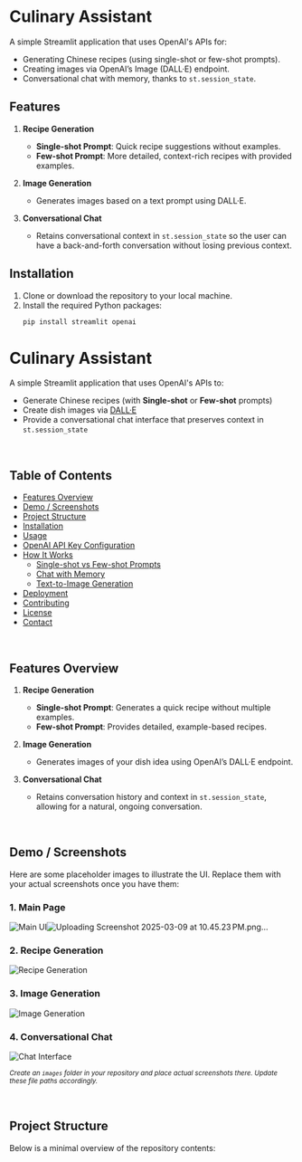 # Culinary Assistant

A simple Streamlit application that uses OpenAI's APIs for:
- Generating Chinese recipes (using single-shot or few-shot prompts).
- Creating images via OpenAI’s Image (DALL·E) endpoint.
- Conversational chat with memory, thanks to `st.session_state`.

## Features

1. **Recipe Generation**  
   - **Single-shot Prompt**: Quick recipe suggestions without examples.  
   - **Few-shot Prompt**: More detailed, context-rich recipes with provided examples.

2. **Image Generation**  
   - Generates images based on a text prompt using DALL·E.  

3. **Conversational Chat**  
   - Retains conversational context in `st.session_state` so the user can have a back-and-forth conversation without losing previous context.

## Installation

1. Clone or download the repository to your local machine.
2. Install the required Python packages:
   ```bash
   pip install streamlit openai
# Culinary Assistant

A simple Streamlit application that uses OpenAI's APIs to:
- Generate Chinese recipes (with **Single-shot** or **Few-shot** prompts)
- Create dish images via [DALL·E](https://openai.com/product/dall-e-2/)
- Provide a conversational chat interface that preserves context in `st.session_state`

<br />

## Table of Contents

- [Features Overview](#features-overview)
- [Demo / Screenshots](#demo--screenshots)
- [Project Structure](#project-structure)
- [Installation](#installation)
- [Usage](#usage)
- [OpenAI API Key Configuration](#openai-api-key-configuration)
- [How It Works](#how-it-works)
  - [Single-shot vs Few-shot Prompts](#single-shot-vs-few-shot-prompts)
  - [Chat with Memory](#chat-with-memory)
  - [Text-to-Image Generation](#text-to-image-generation)
- [Deployment](#deployment)
- [Contributing](#contributing)
- [License](#license)
- [Contact](#contact)

<br />

## Features Overview

1. **Recipe Generation**  
   - **Single-shot Prompt**: Generates a quick recipe without multiple examples.  
   - **Few-shot Prompt**: Provides detailed, example-based recipes.

2. **Image Generation**  
   - Generates images of your dish idea using OpenAI’s DALL·E endpoint.  

3. **Conversational Chat**  
   - Retains conversation history and context in `st.session_state`, allowing for a natural, ongoing conversation.  

<br />

## Demo / Screenshots

Here are some placeholder images to illustrate the UI. Replace them with your actual screenshots once you have them:

### 1. Main Page
![Main UI](./images/main_ui_example.png "Main UI screenshot")![Uploading Screenshot 2025-03-09 at 10.45.23 PM.png…]()


### 2. Recipe Generation
![Recipe Generation](./images/recipe_generation_example.png "Recipe Generation screenshot")

### 3. Image Generation
![Image Generation](./images/image_generation_example.png "Image Generation screenshot")

### 4. Conversational Chat
![Chat Interface](./images/chat_interface_example.png "Chat Interface screenshot")

<sup>_Create an `images` folder in your repository and place actual screenshots there. Update these file paths accordingly._</sup>

<br />

## Project Structure

Below is a minimal overview of the repository contents:
